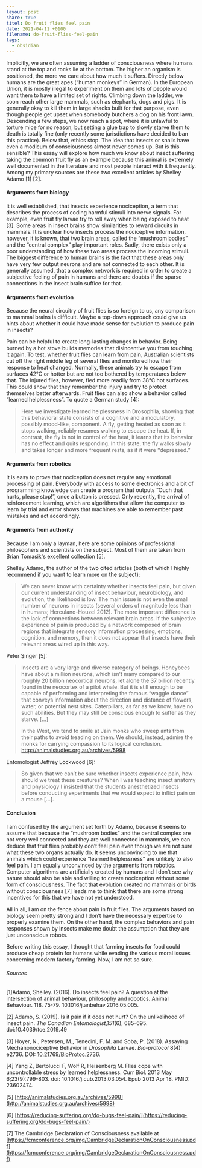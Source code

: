 ```yaml
---
layout: post
share: true
titel: Do fruit flies feel pain
date: 2021-04-11 +0100
filename: do-fruit-flies-feel-pain
tags:
  - obsidian
---
```


Implicitly, we are often assuming a ladder of consciousness where humans stand at the top and rocks lie at the bottom. The higher an organism is positioned, the more we care about how much it suffers. Directly below humans are the great apes (“human monkeys” in German). In the European Union, it is mostly illegal to experiment on them and lots of people would want them to have a limited set of rights. Climbing down the ladder, we soon reach other large mammals, such as elephants, dogs and pigs. It is generally okay to kill them in large shacks built for that purpose, even though people get upset when somebody butchers a dog on his front lawn. Descending a few steps, we now reach a spot, where it is unlawful to torture mice for no reason, but setting a glue trap to slowly starve them to death is totally fine (only recently some jurisdictions have decided to ban this practice). Below that, ethics stop. The idea that insects or snails have even a modicum of consciousness almost never comes up. But is this sensible? This essay will explore how much we know about insect suffering taking the common fruit fly as an example because this animal is extremely well documented in the literature and most people interact with it frequently. Among my primary sources are these two excellent articles by Shelley Adamo \[1]  \[2].

#### Arguments from biology

It is well established, that insects experience nociception, a term that describes the process of coding harmful stimuli into nerve signals. For example, even fruit fly larvae try to roll away when being exposed to heat \[3]. Some areas in insect brains show similarities to reward circuits in mammals. It is unclear how insects process the nociceptive information, however, it is known, that two brain areas, called the “mushroom bodies” and the “central complex” play important roles. Sadly, there exists only a poor understanding of how these two areas process the incoming stimuli. The biggest difference to human brains is the fact that these areas only have very few output neurons and are not connected to each other. It is generally assumed, that a complex network is required in order to create a subjective feeling of pain in humans and there are doubts if the sparse connections in the insect brain suffice for that.

#### Arguments from evolution

Because the neural circuitry of fruit flies is so foreign to us, any comparison to mammal brains is difficult. Maybe a top-down approach could give us hints about whether it could have made sense for evolution to produce pain in insects?

Pain can be helpful to create long-lasting changes in behavior. Being burned by a hot stove builds memories that disincentive you from touching it again. To test, whether fruit flies can learn from pain, Australian scientists cut off the right middle leg of several flies and monitored how their response to heat changed. Normally, these animals try to escape from surfaces 42°C or hotter but are not too bothered by temperatures below that. The injured flies, however, fled more readily from 38°C hot surfaces. This could show that they remember the injury and try to protect themselves better afterwards. Fruit flies can also show a behavior called “learned helplessness”. To quote a German study \[4]:

> Here we investigate learned helplessness in Drosophila, showing that this behavioral state consists of a cognitive and a modulatory, possibly mood-like, component. A fly, getting heated as soon as it stops walking, reliably resumes walking to escape the heat. If, in contrast, the fly is not in control of the heat, it learns that its behavior has no effect and quits responding. In this state, the fly walks slowly and takes longer and more frequent rests, as if it were ‘‘depressed.’’

#### Arguments from robotics

It is easy to prove that nociception does not require any emotional processing of pain. Everybody with access to some electronics and a bit of programming knowledge can create a program that outputs “Ouch that hurts, please stop!”, once a button is pressed. Only recently, the arrival of reinforcement learning, which are algorithms that allow the computer to learn by trial and error shows that machines are able to remember past mistakes and act accordingly.

#### Arguments from authority

Because I am only a layman, here are some opinions of professional philosophers and scientists on the subject. Most of them are taken from Brian Tomasik's excellent collection \[5].

Shelley Adamo, the author of the two cited articles (both of which I highly recommend if you want to learn more on the subject):

> We can never know with certainty whether insects feel pain, but given our current understanding of insect behaviour, neurobiology, and evolution, the likelihood is low. The main issue is not even the small number of neurons in insects (several orders of magnitude less than in humans; Herculano-Houzel 2012). The more important difference is the lack of connections between relevant brain areas. If the subjective experience of pain is produced by a network composed of brain regions that integrate sensory information processing, emotions, cognition, and memory, then it does not appear that insects have their relevant areas wired up in this way.

Peter Singer \[5]:

> Insects are a very large and diverse category of beings. Honeybees have about a million neurons, which isn’t many compared to our roughly 20 billion neocortical neurons, let alone the 37 billion recently found in the neocortex of a pilot whale. But it is still enough to be capable of performing and interpreting the famous “waggle dance” that conveys information about the direction and distance of flowers, water, or potential nest sites. Caterpillars, as far as we know, have no such abilities. But they may still be conscious enough to suffer as they starve. \[…]
> 
> In the West, we tend to smile at Jain monks who sweep ants from their paths to avoid treading on them. We should, instead, admire the monks for carrying compassion to its logical conclusion. http://animalstudies.org.au/archives/5998

Entomologist Jeffrey Lockwood \[6]:

> So given that we can’t be sure whether insects experience pain, how should we treat these creatures? When I was teaching insect anatomy and physiology I insisted that the students anesthetized insects before conducting experiments that we would expect to inflict pain on a mouse \[…]. 

#### Conclusion

I am confused by the argument set forth by Adamo, because it seems to assume that because the “mushroom bodies” and the central complex are not very well connected and they are well connected in mammals, we can deduce that fruit flies probably don’t feel pain even though we are not sure what these two organs actually do. It seems unconvincing to me that animals which could experience “learned helplessness” are unlikely to also feel pain. I am equally unconvinced by the arguments from robotics. Computer algorithms are artificially created by humans and I don’t see why nature should also be able and willing to create nociception without some form of consciousness. The fact that evolution created no mammals or birds without consciousness [7] leads me to think that there are some strong incentives for this that we have not yet understood.

All in all, I am on the fence about pain in fruit flies. The arguments based on biology seem pretty strong and I don’t have the necessary expertise to properly examine them. On the other hand, the complex behaviors and pain responses shown by insects make me doubt the assumption that they are just unconscious robots.

Before writing this essay, I thought that farming insects for food could produce cheap protein for humans while evading the various moral issues concerning modern factory farming. Now, I am not so sure. 

###### Sources

\[1]Adamo, Shelley. (2016). Do insects feel pain? A question at the intersection of animal behaviour, philosophy and robotics. Animal Behaviour. 118. 75-79. 10.1016/j.anbehav.2016.05.005.

\[2] Adamo, S. (2019). Is it pain if it does not hurt? On the unlikelihood of insect pain. _The Canadian Entomologist,151_(6), 685-695. doi:10.4039/tce.2019.49 

\[3] Hoyer, N., Petersen, M., Tenedini, F. M. and Soba, P. (2018). Assaying Mechanonociceptive Behavior in _Drosophila_ Larvae. _Bio-protocol_ 8(4): e2736. DOI: [10.21769/BioProtoc.2736](https://doi.org/10.21769/BioProtoc.2736).

\[4] Yang Z, Bertolucci F, Wolf R, Heisenberg M. Flies cope with uncontrollable stress by learned helplessness. Curr Biol. 2013 May 6;23(9):799-803. doi: 10.1016/j.cub.2013.03.054. Epub 2013 Apr 18. PMID: 23602474.

\[5] [http://animalstudies.org.au/archives/5998](http://animalstudies.org.au/archives/5998)

\[6] [https://reducing-suffering.org/do-bugs-feel-pain/](https://reducing-suffering.org/do-bugs-feel-pain/)

\[7] The Cambridge Declaration of Consciousness available at [https://fcmconference.org/img/CambridgeDeclarationOnConsciousness.pdf](https://fcmconference.org/img/CambridgeDeclarationOnConsciousness.pdf)